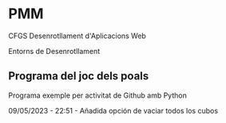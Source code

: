 # PMM

CFGS Desenrotllament d'Aplicacions Web

Entorns de Desenrotllament

## Programa del joc dels poals

Programa exemple per activitat de Github amb Python

09/05/2023 - 22:51 - Añadida opción de vaciar todos los cubos

